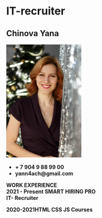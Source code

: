
# IT-recruiter
## Chinova Yana
<div> 
<!-- ![](Chinova_foto1.jpg) -->
  <img src="Chinova_foto1.jpg" alt="photo" width="200"/>
  <ul> 
    <li><b>+ 7 904 9 88 99 00</b></li>
    <li><b>yann4ach@gmail.com</b>
  </ul>
</div> 

<div>
  <p><b>WORK EXPERIENCE</b><br>
      <b>2021 - Present<b>  SMART HIRING PRO <br> IT- Recruiter</p>
</div>
<p><b>2020-2021</b>HTML CSS JS Courses</p>
